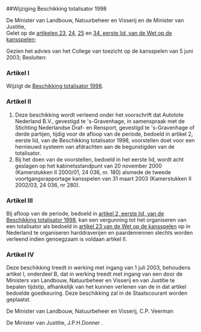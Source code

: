 <meta http-equiv='Content-Type' content='text/html; charset=utf-8' />

##Wijziging Beschikking totalisator 1998 

De Minister van Landbouw, Natuurbeheer en Visserij en de Minister van Justitie,  
Gelet op de [artikelen 23](../../../../../../wet/wet/op/de/kansspelen/BWBR0002469/README.md), [24](../../../../../../wet/wet/op/de/kansspelen/BWBR0002469/README.md), [25](../../../../../../wet/wet/op/de/kansspelen/BWBR0002469/README.md) en [34, eerste lid, van de Wet op de kansspelen](../../../../../../wet/wet/op/de/kansspelen/BWBR0002469/README.md);

Gezien het advies van het College van toezicht op de kansspelen van 5 juni 2003;
Besluiten:     

### Artikel  I  

Wijzigt de [Beschikking totalisator 1998](../../../../../../ministeriele-regeling/beschikking/totalisator/1998/BWBR0009736/README.md). 

### Artikel  II  

1.  Deze beschikking wordt verleend onder het voorschrift dat Autotote Nederland B.V., gevestigd te 's-Gravenhage, in samenspraak met de Stichting Nederlandse Draf- en Rensport, gevestigd te 's-Gravenhage of derde partijen, tijdig voor de afloop van de periode, bedoeld in artikel 2, eerste lid, van de Beschikking totalisator 1998, voorstellen doet voor een hernieuwd systeem van afdrachten aan de begunstigden van de totalisator.   
2.  Bij het doen van de voorstellen, bedoeld in het eerste lid, wordt acht geslagen op het kabinetsstandpunt van 20 november 2000 (Kamerstukken II 2000/01, 24 036, nr. 180) alsmede de tweede voortgangsrapportage kansspelen van 31 maart 2003 (Kamerstukken II 2002/03, 24 036, nr 280).   

### Artikel  III  

Bij afloop van de periode, bedoeld in [artikel 2, eerste lid, van de Beschikking totalisator 1998](../../../../../../ministeriele-regeling/beschikking/totalisator/1998/BWBR0009736/README.md), kan een vergunning tot het organiseren van een totalisator als bedoeld in [artikel 23 van de Wet op de kansspelen](../../../../../../wet/wet/op/de/kansspelen/BWBR0002469/README.md) op in Nederland te organiseren harddraverijen en paardenrennen slechts worden verleend indien genoegzaam is voldaan artikel II.  

### Artikel  IV  

Deze beschikking treedt in werking met ingang van 1 juli 2003, behoudens artikel I, onderdeel B, dat in werking treedt met ingang van een door de Ministers van Landbouw, Natuurbeheer en Visserij en van Justitie te bepalen tijdstip, afhankelijk van het kunnen verlenen van de in dat artikel bedoelde goedkeuring. 
Deze beschikking zal in de Staatscourant worden geplaatst.   

De 
Minister van Landbouw, Natuurbeheer en Visserij, 
C.P.  Veerman  

De 
Minister van Justitie, 
J.P.H.Donner .    
